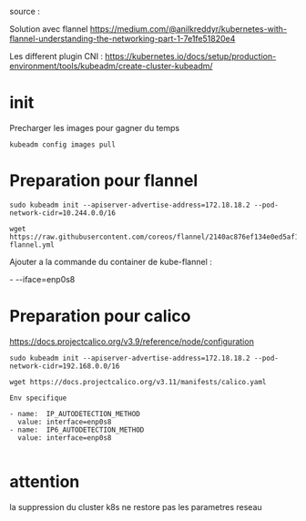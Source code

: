 source : 

Solution avec flannel https://medium.com/@anilkreddyr/kubernetes-with-flannel-understanding-the-networking-part-1-7e1fe51820e4

Les different plugin CNI : https://kubernetes.io/docs/setup/production-environment/tools/kubeadm/create-cluster-kubeadm/


# init

Precharger les images pour gagner du temps
```
kubeadm config images pull
```


# Preparation pour flannel

```
sudo kubeadm init --apiserver-advertise-address=172.18.18.2 --pod-network-cidr=10.244.0.0/16

wget https://raw.githubusercontent.com/coreos/flannel/2140ac876ef134e0ed5af15c65e414cf26827915/Documentation/kube-flannel.yml

```


Ajouter a la commande du container de kube-flannel : 

\- --iface=enp0s8





# Preparation pour calico

https://docs.projectcalico.org/v3.9/reference/node/configuration

```
sudo kubeadm init --apiserver-advertise-address=172.18.18.2 --pod-network-cidr=192.168.0.0/16

wget https://docs.projectcalico.org/v3.11/manifests/calico.yaml

Env specifique

- name:  IP_AUTODETECTION_METHOD
  value: interface=enp0s8
- name:  IP6_AUTODETECTION_METHOD
  value: interface=enp0s8


```


# attention

la suppression du cluster k8s ne restore pas les parametres reseau